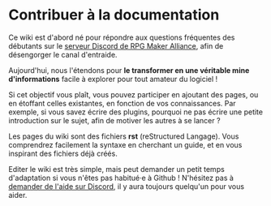 # Contribuer à la documentation

Ce wiki est d'abord né pour répondre aux questions fréquentes des débutants sur le [serveur Discord de RPG Maker Alliance](https://discord.gg/RrBppaj), afin de désengorger le canal d'entraide.

Aujourd'hui, nous l'étendons pour **le transformer en une véritable mine d'informations** facile à explorer pour tout amateur du logiciel !

Si cet objectif vous plaît, vous pouvez participer en ajoutant des pages, ou en étoffant celles existantes, en fonction de vos connaissances. Par exemple, si vous savez écrire des plugins, pourquoi ne pas écrire une petite introduction sur le sujet, afin de motiver les autres à se lancer ?

Les pages du wiki sont des fichiers **rst** (reStructured Langage). Vous comprendrez facilement la syntaxe en cherchant un guide, et en vous inspirant des fichiers déjà créés.

Editer le wiki est très simple, mais peut demander un petit temps d'adaptation si vous n'êtes pas habitué·e à Github ! N'hésitez pas à [demander de l'aide sur Discord](https://discord.gg/RrBppaj), il y aura toujours quelqu'un pour vous aider.
